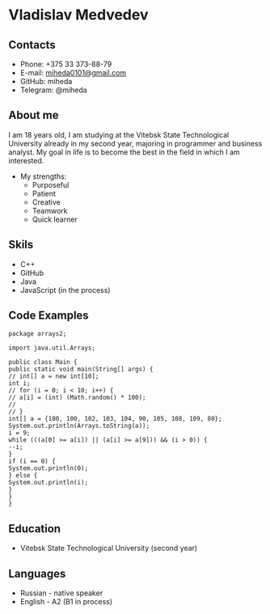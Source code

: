 # Vladislav Medvedev

## Contacts
* Phone: +375 33 373-88-79
* E-mail: miheda0101@gmail.com
* GitHub: miheda
* Telegram: @miheda

## About me
I am 18 years old, I am studying at the Vitebsk State Technological University already in my second year, majoring in programmer and business analyst. My goal in life is to become the best in the field in which I am interested.

* My strengths:
  + Purposeful
  + Patient
  + Creative
  + Teamwork
  + Quick learner

## Skils
* C++
* GitHub
* Java
* JavaScript (in the process)
  
## Code Examples
```
package arrays2;

import java.util.Arrays;

public class Main {
public static void main(String[] args) {
// int[] a = new int[10];
int i;
// for (i = 0; i < 10; i++) {
// a[i] = (int) (Math.random() * 100);
//
// }
int[] a = {180, 100, 102, 103, 104, 90, 105, 108, 109, 80};
System.out.println(Arrays.toString(a));
i = 9;
while (((a[0] >= a[i]) || (a[i] >= a[9])) && (i > 0)) {
--i;
}
if (i == 0) {
System.out.println(0);
} else {
System.out.println(i);
}
}
}
```

## Education
* Vitebsk State Technological University (second year)
## Languages
* Russian - native speaker
* English - A2 (B1 in process)
